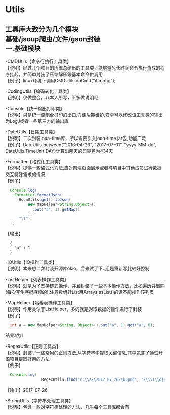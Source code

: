 Utils
====
工具库大致分为几个模块<br>
基础/jsoup爬虫/文件/gson封装<br>
一.基础模块<br>
----
-CMDUtils【命令行执行工具类】<br>
【说明】经过几个项目的历练总结出的工具类，能够避免长时间命令执行造成的程序挂起，并简单封装了压缩解压等基本命令供调用<br>
【例子】linux环境下调用CMDUtils.doCmd("ifconfig");<br>

-CodingUtils【编码转化工具类】<br>
【说明】仅做整合，非本人所写，不多做说明经<br>

-Console【统一输出打印类】<br>
【说明】只是统一控制台打印的出口,方便后期维护,安卓可以修改该工具类的输出为Log.i或者一些第三方的输出库<br>

-DateUtils【日期工具类】<br>
【说明】二次封装joda-time库，所以需要引入joda-time.jar包,功能广泛<br>
【例子】DateUtils.between("2016-04-23", "2017-07-01", "yyyy-MM-dd", DateUtils.TimeUnit.DAY)计算出两天的日期差为434天<br>

-Formatter【格式化工具类】<br>
【说明】提供一些格式化方法,应对前端页面展示或者与项目中其他成员进行数据交互特殊需求的情况<br>
【例子】<br>
```Java
  Console.log(
    Formatter.formatJson(
      GsonUtils.get().toJson(
          new MapHelper<String,Object>()
            .put("a", 1).getMap()
          ),
      "\t")
  );
```
【输出】<br>
```
  {
    "a" : 1
  }
```

-IOUtils【IO操作工具类】<br>
【说明】本来想二次封装开源库okio，后来试了下..还是重新写比较好控制<br>

-ListHelper【列表操作工具类】<br>
【说明】就是为了支持链式操作，并且封装了一些基本操作方法，比如遍历并删除(每次写倒序挺麻烦的),注意数组转List用Arrays.asList()的话不能操作该列表<br>

-MapHelper【哈希表操作工具类】<br>
【说明】作用类似于ListHelper，多的就是对取数据的操作进行了封装<br>
【例子】<br>
```Java
  int a = new MapHelper<String, Object>().put("a", 1).get("a", 0);
```
结果a为1<br>

-RegexUtils【正则工具类】<br>
【说明】封装了一些常用的正则方法,从字符串中提取关键信息,其中包含了通过开源项目提取好用的方法<br>
【例子】<br>
```Java
  Console.log(
				RegexUtils.find("c:\\a\\2017_07_26\\b.png", "\\\\(\\d{4})_(\\d{2})_(\\d{2})\\\\","$1-$2-$3"));
```
【输出】2017-07-26<br>

-StringUtils【字符串处理工具类】<br>
【说明】包含一些对字符串处理的方法，几乎每个工具库都会有<br>
